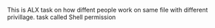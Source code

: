 This is ALX task on how diffent people work on same file with different privillage. task called Shell permission

